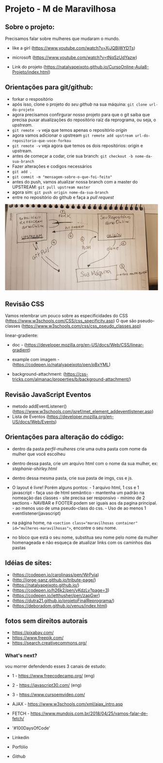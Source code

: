 # Projeto - M de Maravilhosa


## Sobre o projeto: 

Precisamos falar sobre mulheres que mudaram o mundo. 

* like a girl (https://www.youtube.com/watch?v=XjJQBjWYDTs)
* microsoft (https://www.youtube.com/watch?v=tNqSzUdYazw)

* Link do projeto (https://natalyapeixoto.github.io/CursoOnline-Aula8-Projeto/index.html)

## Orientações para git/github:

* forkar o respositório
* após isso, clone o projeto do *seu github* na sua máquina: `git clone url-do-projeto`
* agora precisamos confirgurar nosso projeto para que o git saiba que precisa puxar atualizações do repositório raíz da reprograma, ou seja, o *upstream*. 
* `git remote -v` veja que temos apenas o repositório *origin*
* agora vamos adicionar o upstream `git remote add upstream url-do-repositorio-que-voce-forkou`
* `git remote -v` veja agora que temos os dois repositórios: origin e upstream. 
* antes de começar a codar, crie sua branch: `git checkout -b nome-da-sua-branch`
* Fazer alterações e codigos necessários
* `git add .`
* `git commit -m "mensagem-sobre-o-que-foi-feito"`
* antes do push, vamos atualizar nossa branch com a master do UPSTREAM: `git pull upstream master`
* agora sim: `git push origin nome-da-sua-branch`
* entre no repositório do github e faça a *pull request* 

![fork-img](./img/fork.jpeg)


## Revisão CSS 

 Vamos relembrar um pouco sobre as especificidades do CSS (https://www.w3schools.com/CSS/css_specificity.asp)
 O que são pseudo-classes (https://www.w3schools.com/css/css_pseudo_classes.asp)

 linear-gradiente:
 * doc - (https://developer.mozilla.org/en-US/docs/Web/CSS/linear-gradient)
 * example com imagem - (https://codepen.io/natalyapeixoto/pen/pBxYML)

 * background-attachment: (https://css-tricks.com/almanac/properties/b/background-attachment/)


## Revisão JavaScript Eventos 

* metodo addEventListener() (https://www.w3schools.com/jsref/met_element_addeventlistener.asp)
* Lista de Eventos (https://developer.mozilla.org/en-US/docs/Web/Events)


## Orientações para alteração do código:

* dentro da pasta *perfil-mulheres* crie uma outra pasta com nome da mulher que você escolheu
* dentro dessa pasta, crie um arquivo html com o nome da sua mulher, ex: *stephanie-shirley.html* 
* dentro dessa mesma pasta, crie sua pasta de imgs, css e js. 
* O layout é livre! Porém alguns pontos:
            - 1 arquivo html, 1 css e  1 javascript 
            - faça uso de html semântico 
            - mantenha um padrão na nomeação das classes 
            - site precisa ser responsivo 
            - mínimo de 2 sections
            - NAVBAR e FOOTER podem ser iguais aos da pagina principal. 
            - ao menos uso de uma pseudo-class do css. 
            - Uso de ao menos 1 eventlistener(javascript)

* na página home, na `<section class="maravilhosas container" id="mulheres-maravilhosas">`, encontre o seu nome. 
* no bloco que está o seu nome, substitua seu nome pelo nome da mulher homenageada e não esqueça de atualizar links com os caminhos das pastas


## Idéias de sites: 

* (https://codepen.io/carolinass/pen/WrPyja)
* (http://jorge-sanz.github.io/tribute-page/)
* (https://natalyapeixoto.github.io/)
* (https://codepen.io/h26k2/pen/yKdzLv?page=3)
* (https://codepen.io/jetthusher/pen/zapGwr) 
* (https://dutra21.github.io/projetoFinalReprograma/)
* (https://deboradom.github.io/venus/index.html)


## fotos sem direitos autorais

* https://pixabay.com/
* https://www.freepik.com/
* https://search.creativecommons.org/


### What's next?

vou morrer defendendo esses 3 canais de estudo:
* 1 - https://www.freecodecamp.org/ (eng)
* 2 - https://javascript30.com/ (eng)
* 3 - https://www.cursoemvideo.com/

* AJAX - https://www.w3schools.com/xml/ajax_intro.asp
* FETCH - https://www.mundojs.com.br/2018/04/25/vamos-falar-de-fetch/

* '#100DaysOfCode'
* Linkedin 
* Porfólio 
* *Github* 



